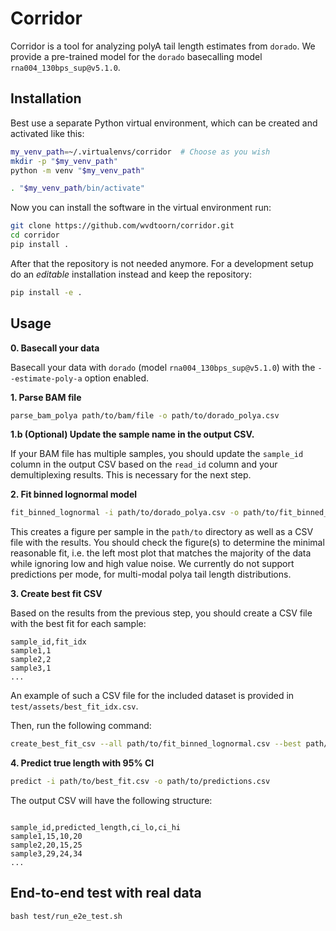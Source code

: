 # Corridor

Corridor is a tool for analyzing polyA tail length estimates from `dorado`.
We provide a pre-trained model for the `dorado` basecalling model `rna004_130bps_sup@v5.1.0`.

## Installation

Best use a separate Python virtual environment, which can be created
and activated like this:

```bash
my_venv_path=~/.virtualenvs/corridor  # Choose as you wish
mkdir -p "$my_venv_path"
python -m venv "$my_venv_path"

. "$my_venv_path/bin/activate"
```

Now you can install the software in the virtual environment run:

```bash
git clone https://github.com/wvdtoorn/corridor.git
cd corridor
pip install .
```

After that the repository is not needed anymore. For a development
setup do an _editable_ installation instead and keep the repository:

```bash
pip install -e .
```


## Usage

**0. Basecall your data**

Basecall your data with `dorado` (model `rna004_130bps_sup@v5.1.0`) with the `--estimate-poly-a` option enabled.

**1. Parse BAM file**

```bash
parse_bam_polya path/to/bam/file -o path/to/dorado_polya.csv
```

**1.b (Optional) Update the sample name in the output CSV.**

If your BAM file has multiple samples, you should update the `sample_id` column in the output CSV based on the `read_id` column and your demultiplexing results. This is necessary for the next step.

**2. Fit binned lognormal model**

```bash
fit_binned_lognormal -i path/to/dorado_polya.csv -o path/to/fit_binned_lognormal.csv
```

This creates a figure per sample in the `path/to` directory as well as a CSV file with the results. You should check the figure(s) to determine the minimal reasonable fit, i.e. the left most plot that matches the majority of the data while ignoring low and high value noise. We currently do not support predictions per mode, for multi-modal polya tail length distributions.

**3. Create best fit CSV**

Based on the results from the previous step, you should create a CSV file with the best fit for each sample:

```csv
sample_id,fit_idx
sample1,1
sample2,2
sample3,1
...
```

An example of such a CSV file for the included dataset is provided in `test/assets/best_fit_idx.csv`.

Then, run the following command:

```bash
create_best_fit_csv --all path/to/fit_binned_lognormal.csv --best path/to/best_fit_idx.csv --output path/to/best_fit.csv
```

**4. Predict true length with 95% CI**

```bash
predict -i path/to/best_fit.csv -o path/to/predictions.csv
```

The output CSV will have the following structure:

```csv

sample_id,predicted_length,ci_lo,ci_hi
sample1,15,10,20
sample2,20,15,25
sample3,29,24,34
...
```

## End-to-end test with real data

```
bash test/run_e2e_test.sh
```
